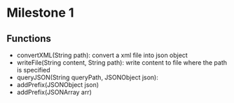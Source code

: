 # Milestone 1

## Functions 
- convertXML(String path): convert a xml file into json object
- writeFile(String content, String path): write content to file where the path is specified
- queryJSON(String queryPath, JSONObject json): 
- addPrefix(JSONObject json)
- addPrefix(JSONArray arr)